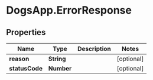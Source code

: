 # DogsApp.ErrorResponse

## Properties

Name | Type | Description | Notes
------------ | ------------- | ------------- | -------------
**reason** | **String** |  | [optional] 
**statusCode** | **Number** |  | [optional] 


